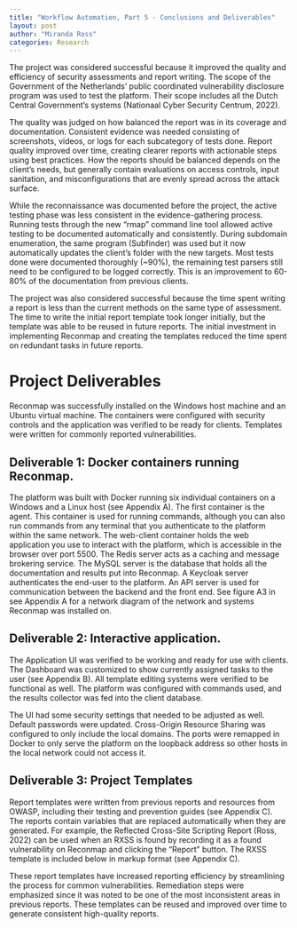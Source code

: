 ```yaml
---
title: "Workflow Automation, Part 5 - Conclusions and Deliverables"
layout: post
author: "Miranda Ross"
categories: Research
---
```


The project was considered successful because it improved the quality and efficiency of security assessments and report writing. The scope of the Government of the Netherlands’ public coordinated vulnerability disclosure program was used to test the platform. Their scope includes all the Dutch Central Government’s systems (Nationaal Cyber Security Centrum, 2022).

The quality was judged on how balanced the report was in its coverage and documentation. Consistent evidence was needed consisting of screenshots, videos, or logs for each subcategory of tests done. Report quality improved over time, creating clearer reports with actionable steps using best practices. How the reports should be balanced depends on the client’s needs, but generally contain evaluations on access controls, input sanitation, and misconfigurations that are evenly spread across the attack surface.

While the reconnaissance was documented before the project, the active testing phase was less consistent in the evidence-gathering process. Running tests through the new “rmap” command line tool allowed active testing to be documented automatically and consistently. During subdomain enumeration, the same program (Subfinder) was used but it now automatically updates the client’s folder with the new targets. Most tests done were documented thoroughly (~90%), the remaining test parsers still need to be configured to be logged correctly. This is an improvement to 60-80% of the documentation from previous clients.

The project was also considered successful because the time spent writing a report is less than the current methods on the same type of assessment. The time to write the initial report template took longer initially, but the template was able to be reused in future reports. The initial investment in implementing Reconmap and creating the templates reduced the time spent on redundant tasks in future reports.

# Project Deliverables
Reconmap was successfully installed on the Windows host machine and an Ubuntu virtual machine. The containers were configured with security controls and the application was verified to be ready for clients. Templates were written for commonly reported vulnerabilities.

## Deliverable 1: Docker containers running Reconmap.
The platform was built with Docker running six individual containers on a Windows and a Linux host (see Appendix A). The first container is the agent. This container is used for running commands, although you can also run commands from any terminal that you authenticate to the platform within the same network. The web-client container holds the web application you use to interact with the platform, which is accessible in the browser over port 5500. The Redis server acts as a caching and message brokering service. The MySQL server is the database that holds all the documentation and results put into Reconmap. A Keycloak server authenticates the end-user to the platform. An API server is used for communication between the backend and the front end. See figure A3 in see Appendix A for a network diagram of the network and systems Reconmap was installed on. 

## Deliverable 2: Interactive application.
The Application UI was verified to be working and ready for use with clients. The Dashboard was customized to show currently assigned tasks to the user (see Appendix B). All template editing systems were verified to be functional as well. The platform was configured with commands used, and the results collector was fed into the client database.

The UI had some security settings that needed to be adjusted as well. Default passwords were updated. Cross-Origin Resource Sharing was configured to only include the local domains. The ports were remapped in Docker to only serve the platform on the loopback address so other hosts in the local network could not access it.

## Deliverable 3: Project Templates
Report templates were written from previous reports and resources from OWASP, including their testing and prevention guides (see Appendix C). The reports contain variables that are replaced automatically when they are generated. For example, the Reflected Cross-Site Scripting Report (Ross, 2022) can be used when an RXSS is found by recording it as a found vulnerability on Reconmap and clicking the “Report” button. The RXSS template is included below in markup format (see Appendix C).

These report templates have increased reporting efficiency by streamlining the process for common vulnerabilities. Remediation steps were emphasized since it was noted to be one of the most inconsistent areas in previous reports. These templates can be reused and improved over time to generate consistent high-quality reports. 
